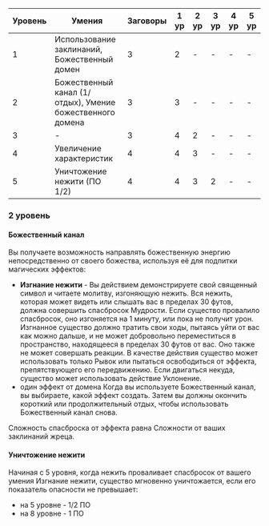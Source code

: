 
| Уровень | Умения | Заговоры | 1 ур | 2 ур | 3 ур | 4 ур | 5 ур |
| ---- | ---- | ---- | ---- | ---- | ---- | ---- | ---- |
| 1 | Использование заклинаний, Божественный домен | 3 | 2 | - | - | - | - |
| 2 | Божественный канал (1/отдых), Умение божественного домена | 3 | 3 | - | - | - | - |
| 3 | - | 3 | 4 | 2 | - | - | - |
| 4 | Увеличение характеристик | 4 | 4 | 3 | - | - | - |
| 5 | Уничтожение нежити (ПО 1/2) | 4 | 4 | 3 | 2 | - | - |
### 2 уровень

#### Божественный канал
Вы получаете возможность направлять божественную энергию непосредственно от своего божества, используя её для подпитки магических эффектов:
- **Изгнание нежити** - Вы действием демонстрируете свой священный символ и читаете молитву, изгоняющую нежить. Вся нежить, которая может видеть или слышать вас в пределах 30 футов, должна совершить спасбросок Мудрости. Если существо провалило спасбросок, оно изгоняется на 1 минуту, или пока не получит урон. Изгнанное существо должно тратить свои ходы, пытаясь уйти от вас как можно дальше, и не может добровольно переместиться в пространство, находящееся в пределах 30 футов от вас. Оно также не может совершать реакции. В качестве действия существо может использовать только Рывок или пытаться освободиться от эффекта, препятствующего его передвижению. Если двигаться некуда, существо может использовать действие Уклонение.
- один эффект от домена
Когда вы используете Божественный канал, вы выбираете, какой эффект создать. Затем вы должны окончить короткий или продолжительный отдых, чтобы использовать Божественный канал снова.

Сложность спасброска от эффекта равна Сложности от ваших заклинаний жреца.

#### Уничтожение нежити
Начиная с 5 уровня, когда нежить проваливает спасбросок от вашего умения Изгнание нежити, существо мгновенно уничтожается, если его показатель опасности не превышает:
- на 5 уровне - 1/2 ПО
- на 8 уровне - 1 ПО